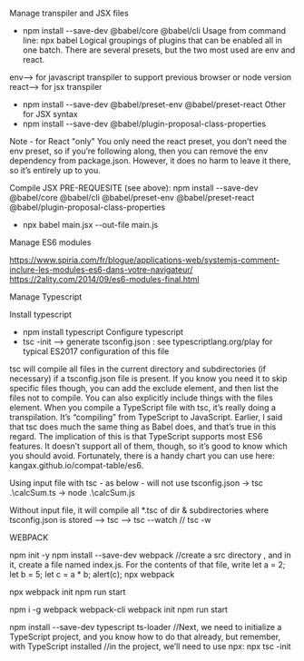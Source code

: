 Manage transpiler and JSX files

- npm install --save-dev @babel/core @babel/cli
Usage from command line: npx babel
Logical groupings of plugins that can be enabled all in one batch. 
There are several presets, but the two most used are env and react.

env--> for javascript transpiler to support previous browser or node version
react--> for jsx transpiler

- npm install --save-dev @babel/preset-env @babel/preset-react 
Other for JSX syntax
- npm install --save-dev @babel/plugin-proposal-class-properties

Note - for React "only" You only need the react preset, you don’t need the env preset, so if you’re following
along, then you can remove the env dependency from package.json. However, it does
no harm to leave it there, so it’s entirely up to you.

Compile JSX
PRE-REQUESITE (see above): npm install --save-dev @babel/core @babel/cli @babel/preset-env @babel/preset-react @babel/plugin-proposal-class-properties
- npx babel main.jsx --out-file main.js


Manage ES6 modules

https://www.spiria.com/fr/blogue/applications-web/systemjs-comment-inclure-les-modules-es6-dans-votre-navigateur/
https://2ality.com/2014/09/es6-modules-final.html


Manage Typescript

Install typescript
- npm install typescript
Configure typescript
- tsc -init  --> generate tsconfig.json : see typescriptlang.org/play for typical ES2017 configuration of this file

tsc will compile all files in the current directory and subdirectories (if necessary) if a tsconfig.json file is present. If you know you need it to skip specific files though, you can add the exclude element, and then list the files not to compile. You can also explicitly include things with the files element. When you compile a TypeScript file with tsc, it’s really doing a transpilation. It’s “compiling” from TypeScript to JavaScript. Earlier, I said that tsc does much the same thing as Babel does, and that’s true in this regard. The implication of this is that TypeScript supports most ES6 features. It doesn’t support all of them, though, so it’s good to know which you should avoid. Fortunately, there is a handy chart you can use here: kangax.github.io/compat-table/es6.

Using input file with tsc - as below - will not use tsconfig.json
-> tsc .\calcSum.ts 
-> node .\calcSum.js

Without input file, it will compile all *.tsc of dir & subdirectories where tsconfig.json is stored
--> tsc
--> tsc --watch // tsc -w


WEBPACK

npm init -y
npm install --save-dev webpack
//create a src directory , and in it, create a file named index.js. For the contents of that file, write let a = 2; 
let b = 5; 
let c = a * b; 
alert(c);
npx webpack

npx webpack init
npm run start

npm i -g webpack webpack-cli
webpack init
npm run start

npm install --save-dev typescript ts-loader 
//Next, we need to initialize a TypeScript project, and you know how to do that already, but remember, with TypeScript installed 
//in the project, we’ll need to use npx: 
npx tsc -init
